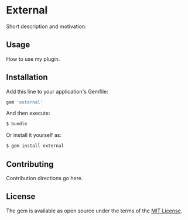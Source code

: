 # External
Short description and motivation.

## Usage
How to use my plugin.

## Installation
Add this line to your application's Gemfile:

```ruby
gem 'external'
```

And then execute:
```bash
$ bundle
```

Or install it yourself as:
```bash
$ gem install external
```

## Contributing
Contribution directions go here.

## License
The gem is available as open source under the terms of the [MIT License](http://opensource.org/licenses/MIT).
